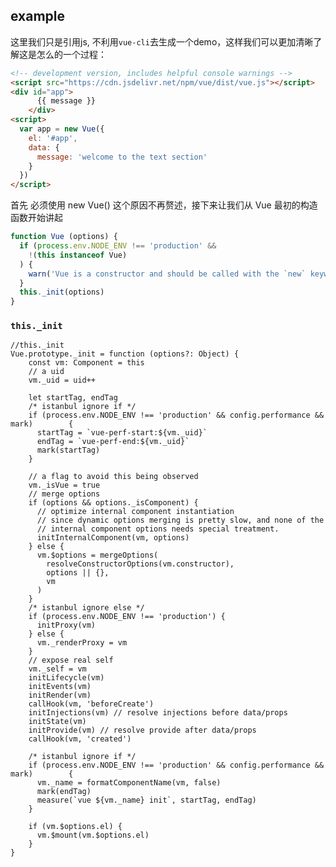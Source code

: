 ## example

这里我们只是引用js, 不利用`vue-cli`去生成一个demo，这样我们可以更加清晰了解这是怎么的一个过程：

~~~html
<!-- development version, includes helpful console warnings -->
<script src="https://cdn.jsdelivr.net/npm/vue/dist/vue.js"></script>
<div id="app">
      {{ message }}
    </div>
<script>
  var app = new Vue({
    el: '#app',
    data: {
      message: 'welcome to the text section'
    }
  })
</script>
~~~
    
首先 必须使用 new Vue() 这个原因不再赘述，接下来让我们从 Vue 最初的构造函数开始讲起

~~~javascript
function Vue (options) {
  if (process.env.NODE_ENV !== 'production' &&
    !(this instanceof Vue)
  ) {
    warn('Vue is a constructor and should be called with the `new` keyword')
  }
  this._init(options)
}
~~~

	
### `this._init`
	
	//this._init
	Vue.prototype._init = function (options?: Object) {
	    const vm: Component = this
	    // a uid
	    vm._uid = uid++
	
	    let startTag, endTag
	    /* istanbul ignore if */
	    if (process.env.NODE_ENV !== 'production' && config.performance && mark) 		{
	      startTag = `vue-perf-start:${vm._uid}`
	      endTag = `vue-perf-end:${vm._uid}`
	      mark(startTag)
	    }
	
	    // a flag to avoid this being observed
	    vm._isVue = true
	    // merge options
	    if (options && options._isComponent) {
	      // optimize internal component instantiation
	      // since dynamic options merging is pretty slow, and none of the
	      // internal component options needs special treatment.
	      initInternalComponent(vm, options)
	    } else {
	      vm.$options = mergeOptions(
	        resolveConstructorOptions(vm.constructor),
	        options || {},
	        vm
	      )
	    }
	    /* istanbul ignore else */
	    if (process.env.NODE_ENV !== 'production') {
	      initProxy(vm)
	    } else {
	      vm._renderProxy = vm
	    }
	    // expose real self
	    vm._self = vm
	    initLifecycle(vm)
	    initEvents(vm)
	    initRender(vm)
	    callHook(vm, 'beforeCreate')
	    initInjections(vm) // resolve injections before data/props
	    initState(vm)
	    initProvide(vm) // resolve provide after data/props
	    callHook(vm, 'created')
	
	    /* istanbul ignore if */
	    if (process.env.NODE_ENV !== 'production' && config.performance && mark) 		{
	      vm._name = formatComponentName(vm, false)
	      mark(endTag)
	      measure(`vue ${vm._name} init`, startTag, endTag)
	    }
	
	    if (vm.$options.el) {
	      vm.$mount(vm.$options.el)
	    }
 	}




